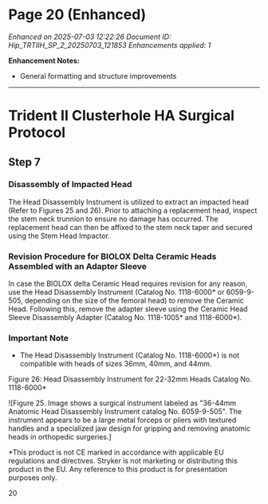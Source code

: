 # Page 20 (Enhanced)

*Enhanced on 2025-07-03 12:22:26*
*Document ID: Hip_TRTIIH_SP_2_20250703_121853*
*Enhancements applied: 1*

**Enhancement Notes:**
- General formatting and structure improvements

---

# Trident II Clusterhole HA Surgical Protocol

## Step 7

### Disassembly of Impacted Head

The Head Disassembly Instrument is utilized to extract an impacted head (Refer to Figures 25 and 26). Prior to attaching a replacement head, inspect the stem neck trunnion to ensure no damage has occurred. The replacement head can then be affixed to the stem neck taper and secured using the Stem Head Impactor.

### Revision Procedure for BIOLOX Delta Ceramic Heads Assembled with an Adapter Sleeve

In case the BIOLOX delta Ceramic Head requires revision for any reason, use the Head Disassembly Instrument (Catalog No. 1118-6000* or 6059-9-505, depending on the size of the femoral head) to remove the Ceramic Head. Following this, remove the adapter sleeve using the Ceramic Head Sleeve Disassembly Adapter (Catalog No. 1118-1005* and 1118-6000*).

### Important Note

* The Head Disassembly Instrument (Catalog No. 1118-6000*) is not compatible with heads of sizes 36mm, 40mm, and 44mm.

Figure 26: Head Disassembly Instrument for 22-32mm Heads
Catalog No. 1118-6000*

![Figure 25. Image shows a surgical instrument labeled as "36-44mm Anatomic Head Disassembly Instrument catalog No. 6059-9-505". The instrument appears to be a large metal forceps or pliers with textured handles and a specialized jaw design for gripping and removing anatomic heads in orthopedic surgeries.]

*This product is not CE marked in accordance with applicable EU regulations and directives. Stryker is not marketing or distributing this product in the EU. Any reference to this product is for presentation purposes only.

20

